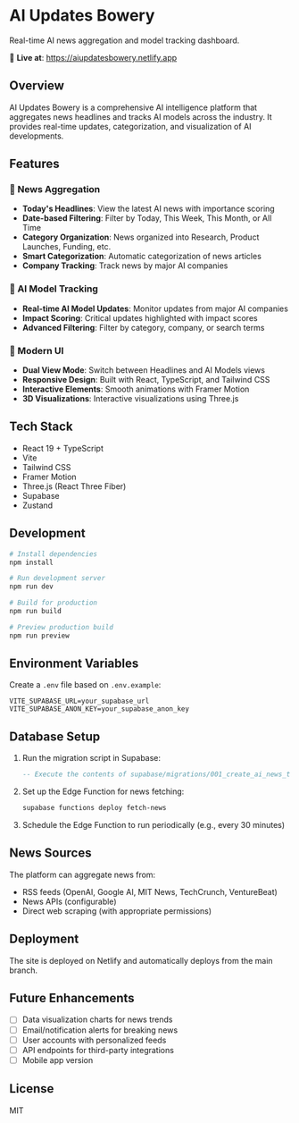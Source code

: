 # AI Updates Bowery

Real-time AI news aggregation and model tracking dashboard.

🚀 **Live at**: https://aiupdatesbowery.netlify.app

## Overview

AI Updates Bowery is a comprehensive AI intelligence platform that aggregates news headlines and tracks AI models across the industry. It provides real-time updates, categorization, and visualization of AI developments.

## Features

### 📰 News Aggregation
- **Today's Headlines**: View the latest AI news with importance scoring
- **Date-based Filtering**: Filter by Today, This Week, This Month, or All Time
- **Category Organization**: News organized into Research, Product Launches, Funding, etc.
- **Smart Categorization**: Automatic categorization of news articles
- **Company Tracking**: Track news by major AI companies

### 🤖 AI Model Tracking
- **Real-time AI Model Updates**: Monitor updates from major AI companies
- **Impact Scoring**: Critical updates highlighted with impact scores
- **Advanced Filtering**: Filter by category, company, or search terms

### 🎨 Modern UI
- **Dual View Mode**: Switch between Headlines and AI Models views
- **Responsive Design**: Built with React, TypeScript, and Tailwind CSS
- **Interactive Elements**: Smooth animations with Framer Motion
- **3D Visualizations**: Interactive visualizations using Three.js

## Tech Stack

- React 19 + TypeScript
- Vite
- Tailwind CSS
- Framer Motion
- Three.js (React Three Fiber)
- Supabase
- Zustand

## Development

```bash
# Install dependencies
npm install

# Run development server
npm run dev

# Build for production
npm run build

# Preview production build
npm run preview
```

## Environment Variables

Create a `.env` file based on `.env.example`:

```env
VITE_SUPABASE_URL=your_supabase_url
VITE_SUPABASE_ANON_KEY=your_supabase_anon_key
```

## Database Setup

1. Run the migration script in Supabase:
   ```sql
   -- Execute the contents of supabase/migrations/001_create_ai_news_table.sql
   ```

2. Set up the Edge Function for news fetching:
   ```bash
   supabase functions deploy fetch-news
   ```

3. Schedule the Edge Function to run periodically (e.g., every 30 minutes)

## News Sources

The platform can aggregate news from:
- RSS feeds (OpenAI, Google AI, MIT News, TechCrunch, VentureBeat)
- News APIs (configurable)
- Direct web scraping (with appropriate permissions)

## Deployment

The site is deployed on Netlify and automatically deploys from the main branch.

## Future Enhancements

- [ ] Data visualization charts for news trends
- [ ] Email/notification alerts for breaking news
- [ ] User accounts with personalized feeds
- [ ] API endpoints for third-party integrations
- [ ] Mobile app version

## License

MIT